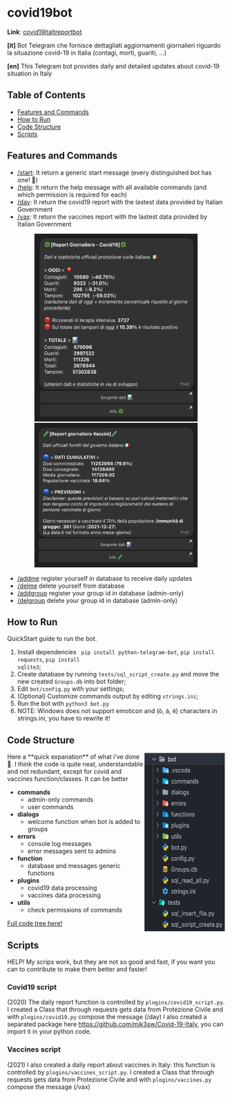 # covid19bot

**Link**: [covid19italtreportbot](https://t.me/covid19italyreportbot)

**[it]** Bot Telegram che fornisce dettagliati aggiornamenti giornalieri riguardo la situazione covid-19 in Italia (contagi, morti, guariti, ...)

**[en]** This Telegram bot provides daily and detailed updates about covid-19 situation in Italy


## Table of Contents

- [Features and Commands](https://github.com/mik3sw/covid19bot#Features-and-Commands)
- [How to Run](https://github.com/mik3sw/covid19bot#How-to-Run)
- [Code Structure](https://github.com/mik3sw/covid19bot#Code-Structure)
- [Scripts](https://github.com/mik3sw/covid19bot#Scripts)

## Features and Commands

- [/start](): It return a generic start message (every distinguished bot has one! 🧐)
- [/help](): It return the help message with all available commands (and which permission is required for each)
- [/day](images/dailyreport.png): It return the covid19 report with the lastest data provided by Italian Government
- [/vax](images/dailyvax.png): It return the vaccines report with the lastest data provided by Italian Government
<p align="center">
  <img width="378" height="434" src="images/dailyreport.png">
  <img width="378" height="334" src="images/dailyvax.png">
</p>

- [/addme]() register yourself in database to receive daily updates
- [/delme]() delete yourself from database
- [/addgroup]() register your group id in database (admin-only)
- [/delgroup]() delete your group id in database (admin-only)

## How to Run

QuickStart guide to run the bot.

1. Install dependencies
<code> pip install python-telegram-bot</code>,
<code>pip install requests</code>,
<code>pip install sqlite3</code>;
2. Create database by running <code>tests/sql_script_create.py</code> and move the new created <code>Groups.db</code> into bot folder;
3. Edit <code>bot/config.py</code> with your settings;
4. (Optional) Customize commands output by editing <code>strings.ini</code>;
5. Run the bot with <code>python3 bot.py</code>
6. NOTE: Windows does not support emoticon and (ò, à, è) characters in strings.ini, you have to rewrite it!




## Code Structure

<img align="right" width="186" height="412" src="images/tree_vs.png">
Here a **quick expanation** of what i've done 🚀. I think the code is quite neat, understandable and not redundant, except for covid and vaccines function/classes. It can be better  


- **commands**
    - admin-only commands
    - user commands
- **dialogs**
    - welcome function when bot is added to groups
- **errors**
    - console log messages
    - error messages sent to admins
- **function**
    - database and messages generic functions
- **plugins**
    - covid19 data processing
    - vaccines data processing
- **utils**
    - check permissions of commands

[Full code tree here!](images/tree.png)  


## Scripts

HELP! My scrips work, but they are not so good and fast, if you want you can to contribute to make them better and faster! 

### Covid19 script

(2020) The daily report function is controlled by <code>plogins/covid19_script.py</code>. I created a Class that through requests gets data from Protezione Civile and with <code>plogins/covid19.py</code> compose the message (/day)
I also created a separated package here https://github.com/mik3sw/Covid-19-Italy, you can import it in your python code.

### Vaccines script

(2021) I also created a daily report about vaccines in Italy: this function is controlled by <code>plogins/vaccines_script.py</code>. I created a Class that through requests gets data from Protezione Civile and with <code>plogins/vaccines.py</code> compose the message (/vax)












